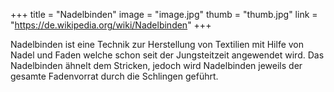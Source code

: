 +++
title = "Nadelbinden"
image = "image.jpg"
thumb = "thumb.jpg"
link = "https://de.wikipedia.org/wiki/Nadelbinden"
+++

Nadelbinden ist eine Technik zur Herstellung von Textilien mit Hilfe von Nadel und Faden welche schon seit der Jungsteitzeit angewendet wird. Das Nadelbinden ähnelt dem Stricken, jedoch wird Nadelbinden jeweils der gesamte Fadenvorrat durch die Schlingen geführt.